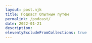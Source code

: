```yaml
---
layout: post.njk
title: Подкаст Опытным путём
permalink: /podcast/
date: 2022-01-21
description:
eleventyExcludeFromCollections: true
---
```

